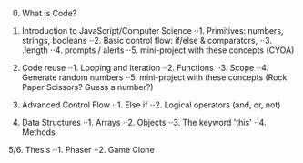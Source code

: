 0. What is Code?

1. Introduction to JavaScript/Computer Science
⋅⋅1. Primitives: numbers, strings, booleans 
⋅⋅2. Basic control flow: if/else & comparators,
⋅⋅3. .length 
⋅⋅4. prompts / alerts
⋅⋅5. mini-project with these concepts (CYOA)

2. Code reuse
⋅⋅1. Looping and iteration
⋅⋅2. Functions
⋅⋅3. Scope
⋅⋅4. Generate random numbers
⋅⋅5. mini-project with these concepts (Rock Paper Scissors?  Guess a number?)

3. Advanced Control Flow
⋅⋅1. Else if
⋅⋅2. Logical operators (and, or, not)

4. Data Structures
⋅⋅1. Arrays 
⋅⋅2. Objects
⋅⋅3. The keyword 'this'
⋅⋅4. Methods

5/6. Thesis
⋅⋅1. Phaser
⋅⋅2. Game Clone
